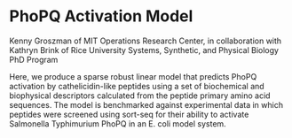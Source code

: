# PhoPQ Activation Model

Kenny Groszman of MIT Operations Research Center, in collaboration with Kathryn Brink of Rice University Systems, Synthetic, and Physical Biology PhD Program

Here, we produce a sparse robust linear model that predicts PhoPQ activation by cathelicidin-like peptides using a set of biochemical and biophysical descriptors calculated from the peptide primary amino acid sequences. The model is benchmarked against experimental data in which peptides were screened using sort-seq for their ability to activate Salmonella Typhimurium PhoPQ in an E. coli model system.


